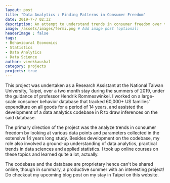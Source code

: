 ```yaml
---
layout: post
title: "Data Analytics : Finding Patterns in Consumer Freedom"
date: 2019-7-7 02:32
description: An attempt to understand trends in consumer freedom over the last decade.
image: /assets/images/fermi.png # Add image post (optional)
headerImage : false
tags:
- Behavioural Economics
- Statistics
- Data Analytics
- Data Science
author: vivekkaushal
category: projects
projects: true
---
```


This project was undertaken as a Research Assistant at the National Taiwan University, Taipei, over a two month stay during the summers of 2019, under the guidance of professor Hendrik Rommeswinkel. I worked on a large-scale consumer behavior database that tracked 60,000+ US families' expenditure on all goods for a period of 14 years, and assisted the development of a data analytics codebase in R to draw inferences on the said database.

The primary direction of the project was the analyze trends in consumer freedom by looking at various data points and parameters collected in the extensive 14 years long study. Besides development on the codebase, my role also involved a ground-up understanding of data analytics, practical trends in data sciences and applied statistics. I took up online courses on these topics and learned quite a lot, actually.

The codebase and the database are proprietary hence can't be shared online, though in summary, a productive summer with an interesting project! Do checkout my upcoming blog post on my stay in Taipei on this website.
